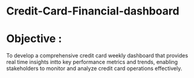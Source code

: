 # Credit-Card-Financial-dashboard
# Objective :
To develop a comprehensive credit card weekly dashboard that provides real time insights intto key performance metrics and trends, enabling stakeholders to monitor and analyze credit card operations effectively.
